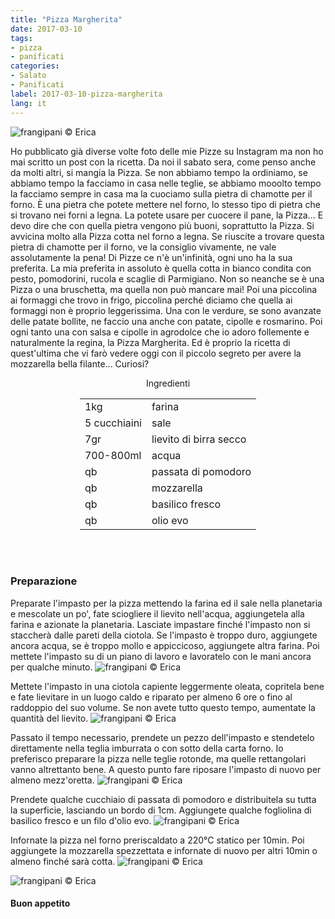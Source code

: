 ```yaml
---
title: "Pizza Margherita"
date: 2017-03-10
tags:
- pizza
- panificati
categories:
- Salato
- Panificati
label: 2017-03-10-pizza-margherita
lang: it
---
```

![](header.jpg "frangipani © Erica")

Ho pubblicato già diverse volte foto delle mie Pizze su Instagram ma non ho mai scritto un post con la ricetta. Da noi il sabato sera, come penso anche da molti altri, si mangia la Pizza. Se non abbiamo tempo la ordiniamo, se abbiamo tempo la facciamo in casa nelle teglie, se abbiamo mooolto tempo la facciamo sempre in casa ma la cuociamo sulla pietra di chamotte per il forno. È una pietra che potete mettere nel forno, lo stesso tipo di pietra che si trovano nei forni a legna. La potete usare per cuocere il pane, la Pizza... E devo dire che con quella pietra vengono più buoni, soprattutto la Pizza. Si avvicina molto alla Pizza cotta nel forno a legna. Se riuscite a trovare questa pietra di chamotte per il forno, ve la consiglio vivamente, ne vale assolutamente la pena! Di Pizze ce n'è un'infinità, ogni uno ha la sua preferita. La mia preferita in assoluto è quella cotta in bianco condita con pesto, pomodorini, rucola e scaglie di Parmigiano. Non so neanche se è una Pizza o una bruschetta, ma quella non può mancare mai! Poi una piccolina ai formaggi che trovo in frigo, piccolina perché diciamo che quella ai formaggi non è proprio leggerissima. Una con le verdure, se sono avanzate delle patate bollite, ne faccio una anche con patate, cipolle e rosmarino. Poi ogni tanto una con salsa e cipolle in agrodolce che io adoro follemente e naturalmente la regina, la Pizza Margherita. Ed è proprio la ricetta di quest'ultima che vi farò vedere oggi con il piccolo segreto per avere la mozzarella bella filante... Curiosi?

<div id="wrapper" style="text-align: center">
  <div id="yourdiv" style="display: inline-block;">
    <div class="ingredients">
      <div class="ingredients-title">Ingredienti</div>
      <table>
        <tbody>
          <tr>
            <td>1kg</td>
            <td>farina</td>
          </tr>      
          <tr>
            <td>5 cucchiaini</td>
            <td>sale</td>
          </tr>      
          <tr>
            <td>7gr</td>
            <td>lievito di birra secco</td>
          </tr>
          <tr>
            <td>700-800ml</td>
            <td>acqua</td>
          </tr>
          <tr>
            <td>qb</td>
            <td>passata di pomodoro</td>
          </tr>
          <tr>
            <td>qb</td>
            <td>mozzarella</td>
          </tr>
          <tr>
            <td>qb</td>
            <td>basilico fresco</td>
          </tr>
          <tr>
            <td>qb</td>
            <td>olio evo</td>
          </tr>
        </tbody>
      </table>
      <br></br>
    </div>
  </div>
</div>


<h3>
  <font color="grey">
    <i class="fa fa-cogs"></i>
  </font> Preparazione
</h3>

Preparate l'impasto per la pizza mettendo la farina ed il sale nella planetaria e mescolate un po', fate sciogliere il lievito nell'acqua, aggiungetela alla farina e azionate la planetaria. Lasciate impastare finché l'impasto non si staccherà dalle pareti della ciotola. Se l'impasto è troppo duro, aggiungete ancora acqua, se è troppo mollo e appiccicoso, aggiungete altra farina. Poi mettete l'impasto su di un piano di lavoro e lavoratelo con le mani ancora per qualche minuto.
![](impastare.jpg "frangipani © Erica")

Mettete l'impasto in una ciotola capiente leggermente oleata, copritela bene e fate lievitare in un luogo caldo e riparato per almeno 6 ore o fino al raddoppio del suo volume. Se non avete tutto questo tempo, aumentate la quantità del lievito.
![](impastolievitato.jpg "frangipani © Erica")

Passato il tempo necessario, prendete un pezzo dell'impasto e stendetelo direttamente nella teglia imburrata o con sotto della carta forno. Io preferisco preparare la pizza nelle teglie rotonde, ma quelle rettangolari vanno altrettanto bene. A questo punto fare riposare l'impasto di nuovo per almeno mezz'oretta.
![](teglia.jpg "frangipani © Erica")

Prendete qualche cucchiaio di passata di pomodoro e distribuitela su tutta la superficie, lasciando un bordo di 1cm. Aggiungete qualche fogliolina di basilico fresco e un filo d'olio evo.
![](margheritateglia.jpg "frangipani © Erica")

Infornate la pizza nel forno preriscaldato a 220°C statico per 10min. Poi aggiungete la mozzarella spezzettata e infornate di nuovo per altri 10min o almeno finché sarà cotta.
![](risultato1.jpg "frangipani © Erica")

![](risultato2.jpg "frangipani © Erica")

<h4>Buon appetito
  <font color="red">
    <i class="fa fa-smile-o"></i>
  </font>
</h4>